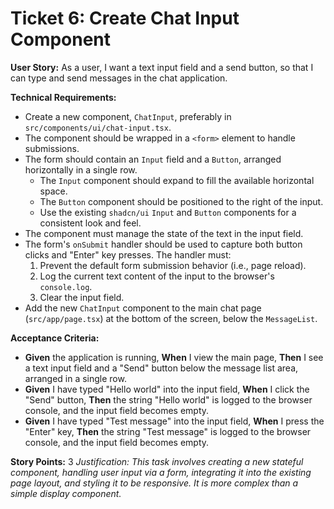 # Ticket 6: Create Chat Input Component

**User Story:**
As a user, I want a text input field and a send button, so that I can type and send messages in the chat application.

**Technical Requirements:**
*   Create a new component, `ChatInput`, preferably in `src/components/ui/chat-input.tsx`.
*   The component should be wrapped in a `<form>` element to handle submissions.
*   The form should contain an `Input` field and a `Button`, arranged horizontally in a single row.
    *   The `Input` component should expand to fill the available horizontal space.
    *   The `Button` component should be positioned to the right of the input.
    *   Use the existing `shadcn/ui` `Input` and `Button` components for a consistent look and feel.
*   The component must manage the state of the text in the input field.
*   The form's `onSubmit` handler should be used to capture both button clicks and "Enter" key presses. The handler must:
    1.  Prevent the default form submission behavior (i.e., page reload).
    2.  Log the current text content of the input to the browser's `console.log`.
    3.  Clear the input field.
*   Add the new `ChatInput` component to the main chat page (`src/app/page.tsx`) at the bottom of the screen, below the `MessageList`.

**Acceptance Criteria:**
*   **Given** the application is running, **When** I view the main page, **Then** I see a text input field and a "Send" button below the message list area, arranged in a single row.
*   **Given** I have typed "Hello world" into the input field, **When** I click the "Send" button, **Then** the string "Hello world" is logged to the browser console, and the input field becomes empty.
*   **Given** I have typed "Test message" into the input field, **When** I press the "Enter" key, **Then** the string "Test message" is logged to the browser console, and the input field becomes empty.

**Story Points:** 3
*Justification: This task involves creating a new stateful component, handling user input via a form, integrating it into the existing page layout, and styling it to be responsive. It is more complex than a simple display component.*
